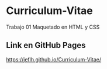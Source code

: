 # Curriculum-Vitae
Trabajo 01 Maquetado en HTML y CSS

## Link en GitHub Pages
https://jeflh.github.io/Curriculum-Vitae/
